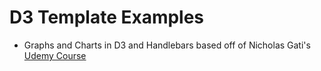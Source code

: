 # D3 Template Examples

* Graphs and Charts in D3 and Handlebars based off of Nicholas Gati's [Udemy Course](https://www.udemy.com/course/d3js-from-beginner-to-understanding/)

